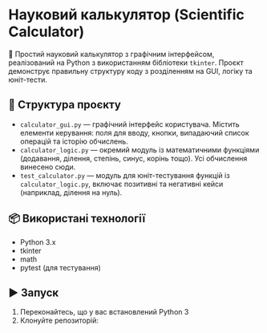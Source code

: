 # Науковий калькулятор (Scientific Calculator)

🔢 Простий науковий калькулятор з графічним інтерфейсом, реалізований на Python з використанням бібліотеки `tkinter`. Проєкт демонструє правильну структуру коду з розділенням на GUI, логіку та юніт-тести.

## 📂 Структура проєкту

- `calculator_gui.py` — графічний інтерфейс користувача. Містить елементи керування: поля для вводу, кнопки, випадаючий список операцій та історію обчислень.
- `calculator_logic.py` — окремий модуль із математичними функціями (додавання, ділення, степінь, синус, корінь тощо). Усі обчислення винесено сюди.
- `test_calculator.py` — модуль для юніт-тестування функцій із `calculator_logic.py`, включає позитивні та негативні кейси (наприклад, ділення на нуль).

## 📦 Використані технології

- Python 3.x
- tkinter
- math
- pytest (для тестування)

## ▶️ Запуск

1. Переконайтесь, що у вас встановлений Python 3
2. Клонуйте репозиторій:
